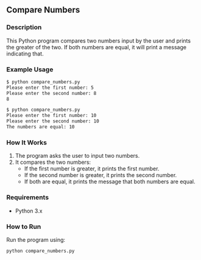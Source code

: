 ## **Compare Numbers**

### **Description**  
This Python program compares two numbers input by the user and prints the greater of the two. If both numbers are equal, it will print a message indicating that.

### **Example Usage**  
```bash
$ python compare_numbers.py
Please enter the first number: 5
Please enter the second number: 8
8
```

```bash
$ python compare_numbers.py
Please enter the first number: 10
Please enter the second number: 10
The numbers are equal: 10
```

### **How It Works**  
1. The program asks the user to input two numbers.  
2. It compares the two numbers:  
   - If the first number is greater, it prints the first number.  
   - If the second number is greater, it prints the second number.  
   - If both are equal, it prints the message that both numbers are equal.  

### **Requirements**  
- Python 3.x  

### **How to Run**  
Run the program using:  
```bash
python compare_numbers.py
```